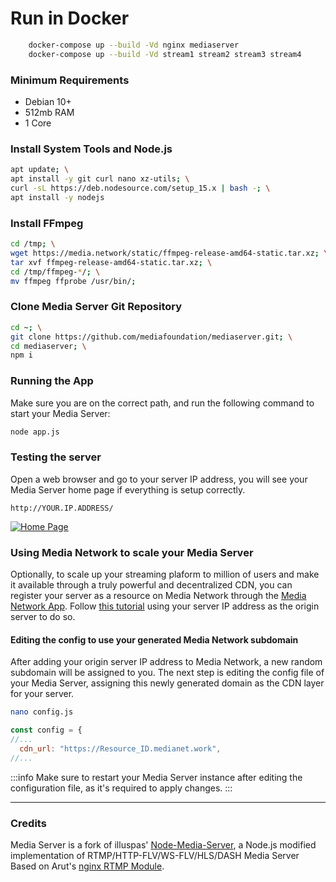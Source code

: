 # Run in Docker
```bash
	docker-compose up --build -Vd nginx mediaserver
	docker-compose up --build -Vd stream1 stream2 stream3 stream4
```

### Minimum Requirements 
- Debian 10+
- 512mb RAM
- 1 Core

### Install System Tools and Node.js
```bash
apt update; \
apt install -y git curl nano xz-utils; \
curl -sL https://deb.nodesource.com/setup_15.x | bash -; \
apt install -y nodejs
```

### Install FFmpeg
```bash
cd /tmp; \
wget https://media.network/static/ffmpeg-release-amd64-static.tar.xz; \
tar xvf ffmpeg-release-amd64-static.tar.xz; \
cd /tmp/ffmpeg-*/; \
mv ffmpeg ffprobe /usr/bin/;
```

### Clone Media Server Git Repository
 ```bash
cd ~; \
git clone https://github.com/mediafoundation/mediaserver.git; \
cd mediaserver; \
npm i
```

### Running the App

Make sure you are on the correct path, and run the following command to start your Media Server:

```bash
node app.js
```

### Testing the server

Open a web browser and go to your server IP address, you will see your Media Server home page if everything is setup correctly.
```
http://YOUR.IP.ADDRESS/
```
[ ![Home Page](https://docs.media.network/img/mediaserverexp.png) ](https://docs.media.network/img/mediaserverexp.png)


### Using Media Network to scale your Media Server

Optionally, to scale up your streaming plaform to million of users and make it available through a truly powerful and decentralized CDN, you can register your server as a resource on Media Network through the [Media Network App](https://app.media.network). Follow [this tutorial](https://docs.media.network/app-setup) using your server IP address as the origin server to do so.

#### Editing the config to use your generated Media Network subdomain

After adding your origin server IP address to Media Network, a new random subdomain will be assigned to you. The next step is editing the config file of your Media Server, assigning this newly generated domain as the CDN layer for your server.

```bash
nano config.js
```

```js title="mediaserver/config.js"
const config = {
//...
  cdn_url: "https://Resource_ID.medianet.work",
//...
```

:::info
Make sure to restart your Media Server instance after editing the configuration file, as it's required to apply changes.
:::


---

### Credits

Media Server is a fork of illuspas' [Node-Media-Server](https://github.com/illuspas/Node-Media-Server), a Node.js modified implementation of RTMP/HTTP-FLV/WS-FLV/HLS/DASH Media Server Based on Arut's [nginx RTMP Module](https://github.com/arut/nginx-rtmp-module).
